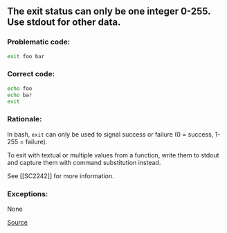 ## The exit status can only be one integer 0-255. Use stdout for other data.

### Problematic code:

```sh
exit foo bar
```

### Correct code:

```sh
echo foo
echo bar
exit
```

### Rationale:

In bash, `exit` can only be used to signal success or failure (0 = success, 1-255 = failure).

To exit with textual or multiple values from a function, write them to stdout and capture them with command substitution instead.

See [[SC2242]] for more information.

### Exceptions:

None

[Source](https://github.com/koalaman/shellcheck/wiki/SC2241)

